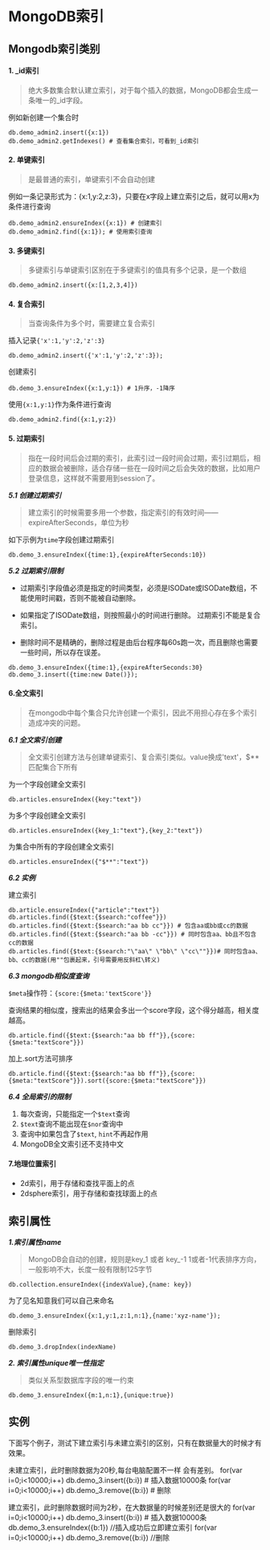 # MongoDB索引

## Mongodb索引类别

#### 1. _id索引

> 绝大多数集合默认建立索引，对于每个插入的数据，MongoDB都会生成一条唯一的_id字段。

例如新创建一个集合时
```shell
db.demo_admin2.insert({x:1})
db.demo_admin2.getIndexes() # 查看集合索引，可看到_id索引
```

#### 2. 单键索引
> 是最普通的索引，单键索引不会自动创建
	
例如一条记录形式为：{x:1,y:2,z:3}，只要在x字段上建立索引之后，就可以用x为条件进行查询
	
```shell
db.demo_admin2.ensureIndex({x:1}) # 创建索引
db.demo_admin2.find({x:1}); # 使用索引查询
```

#### 3. 多键索引

> 多键索引与单键索引区别在于多键索引的值具有多个记录，是一个数组
	
```shell
db.demo_admin2.insert({x:[1,2,3,4]})
```

#### 4. 复合索引

> 当查询条件为多个时，需要建立复合索引
	
插入记录`{'x':1,'y':2,'z':3}`  
```
db.demo_admin2.insert({'x':1,'y':2,'z':3});
```

创建索引  
```
db.demo_3.ensureIndex({x:1,y:1}) # 1升序，-1降序
```

使用`{x:1,y:1}`作为条件进行查询  
```
db.demo_admin2.find({x:1,y:2})
```

#### 5. 过期索引

> 指在一段时间后会过期的索引，此索引过一段时间会过期，索引过期后，相应的数据会被删除，适合存储一些在一段时间之后会失效的数据，比如用户登录信息，这样就不需要用到session了。 

***5.1 创建过期索引***

> 建立索引的时候需要多用一个参数，指定索引的有效时间——expireAfterSeconds，单位为秒
	
如下示例为`time`字段创建过期索引
	
```
db.demo_3.ensureIndex({time:1},{expireAfterSeconds:10})
```


***5.2 过期索引限制***
  * 过期索引字段值必须是指定的时间类型，必须是ISODate或ISODate数组，不能使用时间戳，否则不能被自动删除。

  * 如果指定了ISODate数组，则按照最小的时间进行删除。 过期索引不能是复合索引。
  
  * 删除时间不是精确的，删除过程是由后台程序每60s跑一次，而且删除也需要一些时间，所以存在误差。

```
db.demo_3.ensureIndex({time:1},{expireAfterSeconds:30}
db.demo_3.insert({time:new Date()});
```

#### 6.全文索引
 
> 在mongodb中每个集合只允许创建一个索引，因此不用担心存在多个索引造成冲突的问题。

***6.1 全文索引创建***

> 全文索引创建方法与创建单键索引、复合索引类似。value换成'text'，$**匹配集合下所有

为一个字段创建全文索引
```			
db.articles.ensureIndex({key:"text"})
```

为多个字段创建全文索引
```
db.articles.ensureIndex({key_1:"text"},{key_2:"text"})
```
		
为集合中所有的字段创建全文索引
```
db.articles.ensureIndex({"$**":"text"})
```
		
***6.2 实例***
			
建立索引
```
db.article.ensureIndex({"article":"text"})
db.articles.find({$text:{$search:"coffee"}})
db.articles.find({$text:{$search:"aa bb cc"}}) # 包含aa或bb或cc的数据
db.articles.find({$text:{$search:"aa bb -cc"}}) # 同时包含aa、bb且不包含cc的数据
db.articles.find({$text:{$search:"\"aa\" \"bb\" \"cc\""}})# 同时包含aa、bb、cc的数据(用""包裹起来，引号需要用反斜杠\转义)
```

***6.3 mongodb相似度查询***

`$meta`操作符：`{score:{$meta:'textScore'}}`

查询结果的相似度，搜索出的结果会多出一个score字段，这个得分越高，相关度越高。

```	
db.article.find({$text:{$search:"aa bb ff"}},{score:{$meta:"textScore"}})
```

加上.sort方法可排序
```
db.article.find({$text:{$search:"aa bb ff"}},{score:{$meta:"textScore"}}).sort({score:{$meta:"textScore"}})
```

***6.4 全局索引的限制***
1. 每次查询，只能指定一个`$text`查询
2. `$text`查询不能出现在`$nor`查询中
3. 查询中如果包含了`$text`, `hint`不再起作用
4. MongoDB全文索引还不支持中文

#### 7.地理位置索引

* 2d索引，用于存储和查找平面上的点
* 2dsphere索引，用于存储和查找球面上的点

## 索引属性

***1.索引属性name***

> MongoDB会自动的创建，规则是key_1 或者 key_-1  1或者-1代表排序方向，一般影响不大，长度一般有限制125字节
```
db.collection.ensureIndex({indexValue},{name: key})
```
		
为了见名知意我们可以自己来命名
```
db.demo_3.ensureIndex({x:1,y:1,z:1,n:1},{name:'xyz-name'});
```

删除索引
```
db.demo_3.dropIndex(indexName)
```

***2. 索引属性unique唯一性指定***

>类似关系型数据库字段的唯一约束
```
db.demo_3.ensureIndex({m:1,n:1},{unique:true})
```

## 实例

下面写个例子，测试下建立索引与未建立索引的区别，只有在数据量大的时候才有效果。

未建立索引，此时删除数据为20秒,每台电脑配置不一样 会有差别。
for(var i=0;i<10000;i++) db.demo_3.insert({b:i}) # 插入数据10000条
for(var i=0;i<10000;i++) db.demo_3.remove({b:i}) # 删除

建立索引，此时删除数据时间为2秒，在大数据量的时候差别还是很大的
for(var i=0;i<10000;i++) db.demo_3.insert({b:i}) # 插入数据10000条
db.demo_3.ensureIndex({b:1}) 						//插入成功后立即建立索引
for(var i=0;i<10000;i++) db.demo_3.remove({b:i})   	//删除